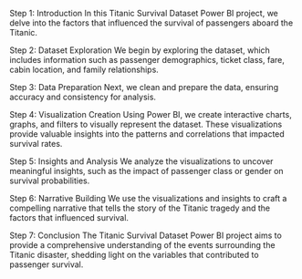Step 1: Introduction
In this Titanic Survival Dataset Power BI project, we delve into the factors that influenced the survival of passengers aboard the Titanic.

Step 2: Dataset Exploration
We begin by exploring the dataset, which includes information such as passenger demographics, ticket class, fare, cabin location, and family relationships.

Step 3: Data Preparation
Next, we clean and prepare the data, ensuring accuracy and consistency for analysis.

Step 4: Visualization Creation
Using Power BI, we create interactive charts, graphs, and filters to visually represent the dataset. These visualizations provide valuable insights into the patterns and correlations that impacted survival rates.

Step 5: Insights and Analysis
We analyze the visualizations to uncover meaningful insights, such as the impact of passenger class or gender on survival probabilities.

Step 6: Narrative Building
We use the visualizations and insights to craft a compelling narrative that tells the story of the Titanic tragedy and the factors that influenced survival.

Step 7: Conclusion
The Titanic Survival Dataset Power BI project aims to provide a comprehensive understanding of the events surrounding the Titanic disaster, shedding light on the variables that contributed to passenger survival.
